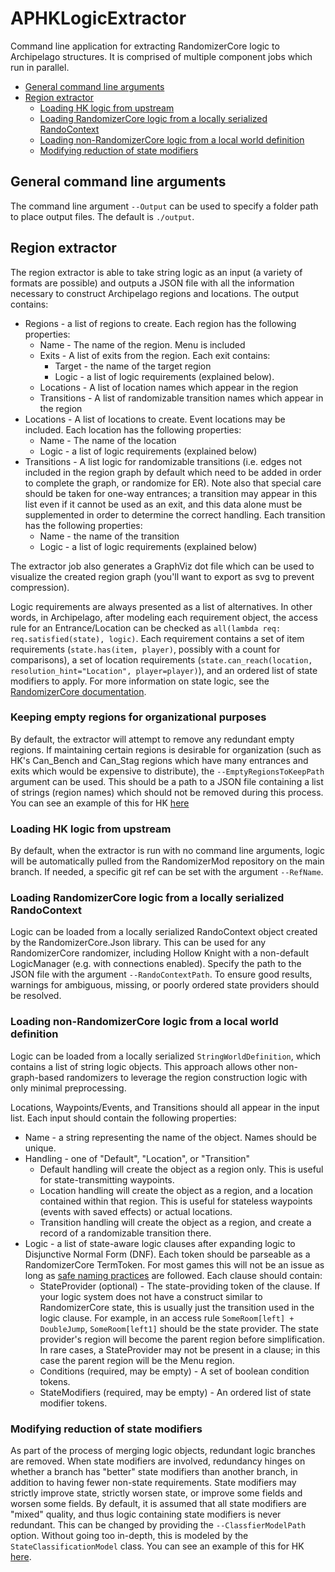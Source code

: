 # APHKLogicExtractor

Command line application for extracting RandomizerCore logic to Archipelago structures. It is comprised of multiple
component jobs which run in parallel.

* [General command line arguments](#general-command-line-arguments)
* [Region extractor](#region-extractor)
    + [Loading HK logic from upstream](#loading-hk-logic-from-upstream)
    + [Loading RandomizerCore logic from a locally serialized RandoContext](#loading-randomizercore-logic-from-a-locally-serialized-randocontext)
    + [Loading non-RandomizerCore logic from a local world definition](#loading-non-randomizercore-logic-from-a-local-world-definition)
    + [Modifying reduction of state modifiers](#modifying-reduction-of-state-modifiers)

## General command line arguments

The command line argument `--Output` can be used to specify a folder path to place output files. The default is `./output`.

## Region extractor

The region extractor is able to take string logic as an input (a variety of formats are possible) and outputs a JSON
file with all the information necessary to construct Archipelago regions and locations. The output contains:

* Regions - a list of regions to create. Each region has the following properties:
    * Name - The name of the region. Menu is included
    * Exits - A list of exits from the region. Each exit contains:
        * Target - the name of the target region
        * Logic - a list of logic requirements (explained below).
    * Locations - A list of location names which appear in the region
    * Transitions - A list of randomizable transition names which appear in the region
* Locations - A list of locations to create. Event locations may be included. Each location has the following properties:
    * Name - The name of the location
    * Logic - a list of logic requirements (explained below)
* Transitions - A list logic for randomizable transitions (i.e. edges not included in the region graph by default which need
  to be added in order to complete the graph, or randomize for ER). Note also that special care should be taken for one-way
  entrances; a transition may appear in this list even if it cannot be used as an exit, and this data alone must be supplemented
  in order to determine the correct handling. Each transition has the following properties:
    * Name - the name of the transition
    * Logic - a list of logic requirements (explained below)

The extractor job also generates a GraphViz dot file which can be used to visualize the created region graph (you'll want to export
as svg to prevent compression).

Logic requirements are always presented as a list of alternatives. In other words, in Archipelago, after modeling each requirement
object, the access rule for an Entrance/Location can be checked as `all(lambda req: req.satisfied(state), logic)`. Each requirement
contains a set of item requirements (`state.has(item, player)`, possibly with a count for comparisons), a set of location requirements
(`state.can_reach(location, resolution_hint="Location", player=player)`), and an ordered list of state modifiers to apply. For more
information on state logic, see the [RandomizerCore documentation](https://homothetyhk.github.io/RandomizerCore/articles/state.html).

### Keeping empty regions for organizational purposes

By default, the extractor will attempt to remove any redundant empty regions. If maintaining certain regions is desirable for
organization (such as HK's Can_Bench and Can_Stag regions which have many entrances and exits which would be expensive to distribute),
the `--EmptyRegionsToKeepPath` argument can be used. This should be a path to a JSON file containing a list of strings (region names)
which should not be removed during this process. You can see an example of this for HK 
[here](https://github.com/ArchipelagoMW-HollowKnight/APHKLogicExtractor/blob/master/APHKLogicExtractor/hkEmptyRegionsToKeep.json)

### Loading HK logic from upstream

By default, when the extractor is run with no command line arguments, logic will be automatically pulled from the RandomizerMod repository
on the main branch. If needed, a specific git ref can be set with the argument `--RefName`.

### Loading RandomizerCore logic from a locally serialized RandoContext

Logic can be loaded from a locally serialized RandoContext object created by the RandomizerCore.Json library. This can be
used for any RandomizerCore randomizer, including Hollow Knight with a non-default LogicManager (e.g. with connections enabled).
Specify the path to the JSON file with the argument `--RandoContextPath`. To ensure good results, warnings for ambiguous, missing,
or poorly ordered state providers should be resolved.

### Loading non-RandomizerCore logic from a local world definition

Logic can be loaded from a locally serialized `StringWorldDefinition`, which contains a list of string logic objects. This
approach allows other non-graph-based randomizers to leverage the region construction logic with only minimal preprocessing.

Locations, Waypoints/Events, and Transitions should all appear in the input list. Each input should contain the following properties:
* Name - a string representing the name of the object. Names should be unique.
* Handling - one of "Default", "Location", or "Transition"
    * Default handling will create the object as a region only. This is useful for state-transmitting waypoints.
    * Location handling will create the object as a region, and a location contained within that region. This is useful for
      stateless waypoints (events with saved effects) or actual locations.
    * Transition handling will create the object as a region, and create a record of a randomizable transition there.
* Logic - a list of state-aware logic clauses after expanding logic to Disjunctive Normal Form (DNF). Each token should be parseable
  as a RandomizerCore TermToken. For most games this will not be an issue as long as [safe naming practices](https://homothetyhk.github.io/RandomizerCore/articles/safe_naming.html)
  are followed. Each clause should contain:
    * StateProvider (optional) - The state-providing token of the clause. If your logic system does not have a construct similar to
      RandomizerCore state, this is usually just the transition used in the logic clause. For example, in an access rule 
      `SomeRoom[left] + DoubleJump`, `SomeRoom[left1]` should be the state provider. The state provider's region will become the
      parent region before simplification. In rare cases, a StateProvider may not be present in a clause; in this case the parent
      region will be the Menu region.
    * Conditions (required, may be empty) - A set of boolean condition tokens.
    * StateModifiers (required, may be empty) - An ordered list of state modifier tokens.

### Modifying reduction of state modifiers

As part of the process of merging logic objects, redundant logic branches are removed. When state modifiers are involved, redundancy
hinges on whether a branch has "better" state modifiers than another branch, in addition to having fewer non-state requirements.
State modifiers may strictly improve state, strictly worsen state, or improve some fields and worsen some fields. By default, it is
assumed that all state modifiers are "mixed" quality, and thus logic containing state modifiers is never redundant. This can be changed
by providing the `--ClassfierModelPath` option. Without going too in-depth, this is modeled by the `StateClassificationModel` class.
You can see an example of this for HK [here](https://github.com/ArchipelagoMW-HollowKnight/APHKLogicExtractor/blob/master/APHKLogicExtractor/hkStateConfig.json).